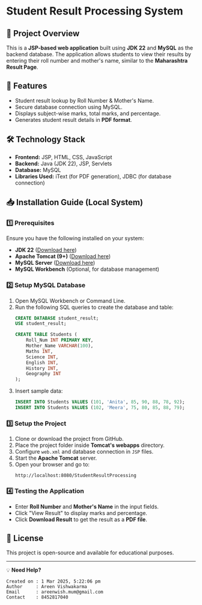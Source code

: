 # Student Result Processing System

## 📌 Project Overview
This is a **JSP-based web application** built using **JDK 22** and **MySQL** as the backend database. The application allows students to view their results by entering their roll number and mother's name, similar to the **Maharashtra Result Page**.

## 🚀 Features
- Student result lookup by Roll Number & Mother's Name.
- Secure database connection using MySQL.
- Displays subject-wise marks, total marks, and percentage.
- Generates student result details in **PDF format**.

## 🛠️ Technology Stack
- **Frontend:** JSP, HTML, CSS, JavaScript
- **Backend:** Java (JDK 22), JSP, Servlets
- **Database:** MySQL
- **Libraries Used:** iText (for PDF generation), JDBC (for database connection)

## 📥 Installation Guide (Local System)

### 1️⃣ Prerequisites
Ensure you have the following installed on your system:
- **JDK 22** ([Download here](https://www.oracle.com/java/technologies/javase/jdk22-archive-downloads.html))
- **Apache Tomcat (9+)** ([Download here](https://tomcat.apache.org/download-90.cgi))
- **MySQL Server** ([Download here](https://dev.mysql.com/downloads/mysql/))
- **MySQL Workbench** (Optional, for database management)

### 2️⃣ Setup MySQL Database
1. Open MySQL Workbench or Command Line.
2. Run the following SQL queries to create the database and table:
   ```sql
   CREATE DATABASE student_result;
   USE student_result;
   
   CREATE TABLE Students (
       Roll_Num INT PRIMARY KEY,
       Mother_Name VARCHAR(100),
       Maths INT,
       Science INT,
       English INT,
       History INT,
       Geography INT
   );
   ```
3. Insert sample data:
   ```sql
   INSERT INTO Students VALUES (101, 'Anita', 85, 90, 88, 78, 92);
   INSERT INTO Students VALUES (102, 'Meera', 75, 80, 85, 88, 79);
   ```

### 3️⃣ Setup the Project
1. Clone or download the project from GitHub.
2. Place the project folder inside **Tomcat's webapps** directory.
3. Configure `web.xml` and database connection in `JSP` files.
4. Start the **Apache Tomcat** server.
5. Open your browser and go to:
   ```
   http://localhost:8080/StudentResultProcessing
   ```

### 4️⃣ Testing the Application
- Enter **Roll Number** and **Mother's Name** in the input fields.
- Click "View Result" to display marks and percentage.
- Click **Download Result** to get the result as a **PDF file**.

## 📜 License
This project is open-source and available for educational purposes.

---

💡 **Need Help?** 


    Created on : 1 Mar 2025, 5:22:06 pm
    Author     : Areen Vishwakarma 
    Email      : areenwish.mum@gmail.com
    Contact    : 8452817040

